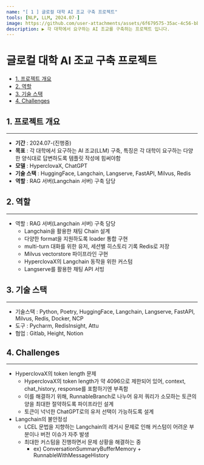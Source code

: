 ```yaml
---
name: "[ 1 ] 글로컬 대학 AI 조교 구축 프로젝트"
tools: [NLP, LLM, 2024.07-]
image: https://github.com/user-attachments/assets/6f679575-35ac-4c56-bb0b-205f21dec080
description: ▶️ 각 대학에서 요구하는 AI 조교를 구축하는 프로젝트 입니다. 
---
```


# 글로컬 대학 AI 조교 구축 프로젝트
- [1. 프로젝트 개요](#1-프로젝트-개요)
- [2. 역할](#2-역할)
- [3. 기술 스택](#3-기술-스택)
- [4. Challenges](#4-challenges)

## 1. 프로젝트 개요
---
- **기간** : 2024.07-(진행중)
- **목표** : 각 대학에서 요구하는 AI 조교(LLM) 구축, 특징은 각 대학이 요구하는 다양한 양식대로 답변하도록 템플릿 작성에 힘써야함
- **모델** : HyperclovaX, ChatGPT
- **기술 스택** : HuggingFace, Langchain, Langserve, FastAPI, Milvus, Redis
- **역할** : RAG 서버(Langchain 서버) 구축 담당

## 2. 역할
---
- 역할 : RAG 서버(Langchain 서버) 구축 담당
  - Langchain을 활용한 채팅 Chain 설계
  - 다양한 format을 지원하도록 loader 통합 구현
  - multi-turn 대화를 위한 유저, 세션별 히스토리 기록 Redis로 저장
  - Milvus vectorstore 파이프라인 구현
  - HyperclovaX의 Langchain 동작을 위한 커스텀
  - Langserve를 활용한 채팅 API 서빙

## 3. 기술 스택
---
- 기술스택 : Python, Poetry, HuggingFace, Langchain, Langserve, FastAPI, Milvus, Redis, Docker, NCP
- 도구 : Pycharm, RedisInsight, Attu 
- 협업 : Gitlab, Height, Notion

## 4. Challenges
---
- HyperclovaX의 token length 문제
  - HyperclovaX의 token length가 약 4096으로 제한되어 있어, context, chat_history, response를 포함하기엔 부족함
  - 이를 해결하기 위해, RunnableBranch로 나누어 유저 쿼리가 소모하는 토큰의 양을 최대한 절약하도록 파이프라인 설계
  - 토큰이 넉넉한 ChatGPT로의 유저 선택이 가능하도록 설계
- Langchain의 불안정성
  - LCEL 문법을 지향하는 Langchain의 레거시 문제로 인해 커스텀이 어려운 부분이나 버전 이슈가 자주 발생
  - 최대한 커스텀을 진행하면서 문제 상황을 해결하는 중
    - ex) ConversationSummaryBufferMemory + RunnableWithMessageHistory 
